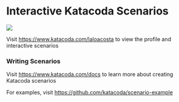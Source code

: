 # Interactive Katacoda Scenarios

[![](http://shields.katacoda.com/katacoda/laloacosta/count.svg)](https://www.katacoda.com/laloacosta "Get your profile on Katacoda.com")

Visit https://www.katacoda.com/laloacosta to view the profile and interactive scenarios

### Writing Scenarios
Visit https://www.katacoda.com/docs to learn more about creating Katacoda scenarios

For examples, visit https://github.com/katacoda/scenario-example
